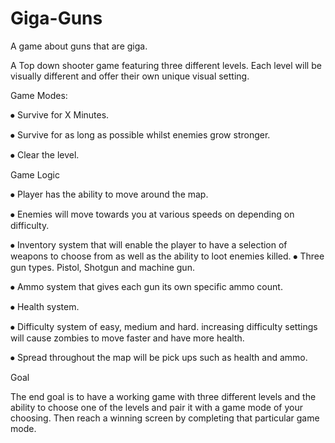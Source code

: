 # Giga-Guns

A game about guns that are giga.

A Top down shooter game featuring three different levels. Each level will be visually different and offer their own unique visual setting.

Game Modes:

⦁	Survive for X Minutes.

⦁	Survive for as long as possible whilst enemies grow stronger.

⦁	Clear the level.

Game Logic

⦁	Player has the ability to move around the map.

⦁	Enemies will move towards you at various speeds on depending on difficulty.

⦁	Inventory system that will enable the player to have a selection of weapons to choose from as well as the ability to loot enemies 
killed.
⦁	Three gun types. Pistol, Shotgun and machine gun.

⦁	Ammo system that gives each gun its own specific ammo count.

⦁	Health system.

⦁	Difficulty system of easy, medium and hard. increasing difficulty settings will cause zombies to move faster and have more health. 

⦁	Spread throughout the map will be pick ups such as health and ammo. 

Goal

The end goal is to have a working game with three different levels and the ability to choose one of the levels and pair it with a game mode of your choosing. Then reach a winning screen by completing that particular game mode.
